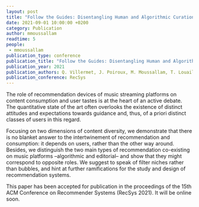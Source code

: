 ```yaml
---
layout: post
title: "Follow the Guides: Disentangling Human and Algorithmic Curation in Online Music Consumption"
date: 2021-09-01 10:00:00 +0200
category: Publication
author: mmoussallam
readtime: 5
people:
 - mmoussallam
publication_type: conference
publication_title: "Follow the Guides: Disentangling Human and Algorithmic Curation in Online Music Consumption"
publication_year: 2021
publication_authors: Q. Villermet, J. Poiroux, M. Moussallam, T. Louail, C. Roth
publication_conference: RecSys
---
```


The role of recommendation devices of music streaming platforms on content consumption and user tastes is at the heart of an active
debate. The quantitative state of the art often overlooks the existence of distinct attitudes and expectations towards guidance and,
thus, of a priori distinct classes of users in this regard. 

Focusing on two dimensions of content diversity, we demonstrate that there is
no blanket answer to the intertwinement of recommendation and consumption: it depends on users, rather than the other way around.
Besides, we distinguish the two main types of recommendation co-existing on music platforms –algorithmic and editorial– and show
that they might correspond to opposite roles. We suggest to speak of filter niches rather than bubbles, and hint at further ramifications
for the study and design of recommendation systems.

This paper has been accepted for publication in the proceedings of the 15th ACM Conference on Recommender Systems (RecSys 2021).
It will be online soon.

